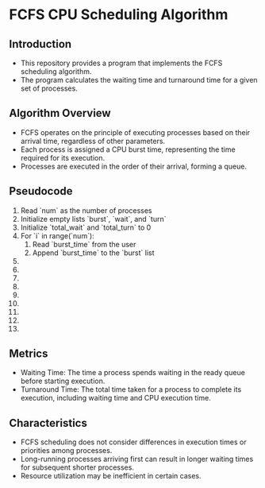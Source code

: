 <h1>FCFS CPU Scheduling Algorithm</h1>

<h2>Introduction</h2>
<ul>
    <li>This repository provides a program that implements the FCFS scheduling algorithm.</li>
    <li>The program calculates the waiting time and turnaround time for a given set of processes.</li>
</ul>

<h2>Algorithm Overview</h2>
<ul>
    <li>FCFS operates on the principle of executing processes based on their arrival time, regardless of other parameters.</li>
    <li>Each process is assigned a CPU burst time, representing the time required for its execution.</li>
    <li>Processes are executed in the order of their arrival, forming a queue.</li>
</ul>

<h2>Pseudocode</h2>
<ol>
    <li>Read `num` as the number of processes</li>
    <li>Initialize empty lists `burst`, `wait`, and `turn`</li>
    <li>Initialize `total_wait` and `total_turn` to 0</li>
    <li>
        For `i` in range(`num`):
        <ol>
            <li>Read `burst_time` from the user</li>
            <li>Append `burst_time` to the `burst` list</li>
        </ol>
    </li>
    <li></li>
    <li></li>
    <li></li>
    <li></li>
    <li></li>
    <li></li>
    <li></li>
    <li></li>
    <li></li>
</ol>

<h2>Metrics</h2>
<ul>
    <li>Waiting Time: The time a process spends waiting in the ready queue before starting execution.</li>
    <li>Turnaround Time: The total time taken for a process to complete its execution, including waiting time and CPU execution time.</li>
</ul>

<h2>Characteristics</h2>
<ul>
    <li>FCFS scheduling does not consider differences in execution times or priorities among processes.</li>
    <li>Long-running processes arriving first can result in longer waiting times for subsequent shorter processes.</li>
    <li>Resource utilization may be inefficient in certain cases.</li>
</ul>